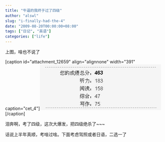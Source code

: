 ```yaml
---
title: "牛逼的我终于过了四级"
author: "alswl"
slug: "i-finally-had-the-4"
date: "2009-08-20T00:00:00+08:00"
tags: ["日记", "英语"]
categories: ["life"]
---
```


上图，啥也不说了

[caption id="attachment_12659" align="alignnone" width="391" caption="cet_4"][![cet_4](/images/upload_dropbox/200908/Snap1.jpg)](/images/upload_dropbox/200908/Snap1.jpg)[/caption]

泪奔啊，考了四级，这次大爆发，把四级绝杀了~~~

话说上半年真顺，考啥过啥。下面考虑驾照或者日语，二选一了

